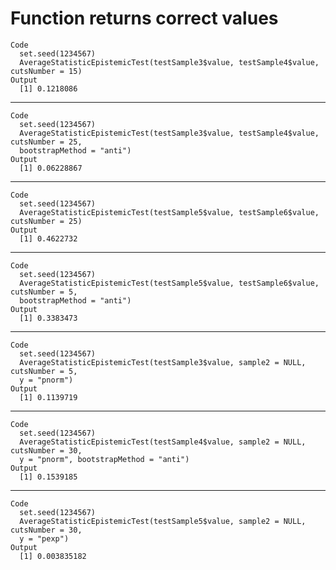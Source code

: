 # Function returns correct values

    Code
      set.seed(1234567)
      AverageStatisticEpistemicTest(testSample3$value, testSample4$value, cutsNumber = 15)
    Output
      [1] 0.1218086

---

    Code
      set.seed(1234567)
      AverageStatisticEpistemicTest(testSample3$value, testSample4$value, cutsNumber = 25,
      bootstrapMethod = "anti")
    Output
      [1] 0.06228867

---

    Code
      set.seed(1234567)
      AverageStatisticEpistemicTest(testSample5$value, testSample6$value, cutsNumber = 25)
    Output
      [1] 0.4622732

---

    Code
      set.seed(1234567)
      AverageStatisticEpistemicTest(testSample5$value, testSample6$value, cutsNumber = 5,
      bootstrapMethod = "anti")
    Output
      [1] 0.3383473

---

    Code
      set.seed(1234567)
      AverageStatisticEpistemicTest(testSample3$value, sample2 = NULL, cutsNumber = 5,
      y = "pnorm")
    Output
      [1] 0.1139719

---

    Code
      set.seed(1234567)
      AverageStatisticEpistemicTest(testSample4$value, sample2 = NULL, cutsNumber = 30,
      y = "pnorm", bootstrapMethod = "anti")
    Output
      [1] 0.1539185

---

    Code
      set.seed(1234567)
      AverageStatisticEpistemicTest(testSample5$value, sample2 = NULL, cutsNumber = 30,
      y = "pexp")
    Output
      [1] 0.003835182

